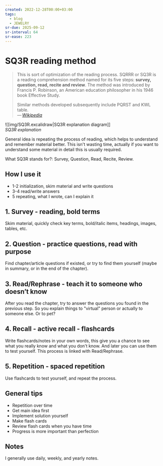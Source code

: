 ```yaml
---
created: 2022-12-28T00:00+03:00
tags:
  - blog
  - JEWELRY
sr-due: 2025-09-12
sr-interval: 64
sr-ease: 223
---
```


# SQ3R reading method

> This is sort of optimization of the reading process. SQRRR or SQ3R is a reading comprehension method named for its five steps: **survey, question, read, recite and review**. The method was introduced by Francis P. Robinson, an American education philosopher in his 1946 book Effective Study.
>
> Similar methods developed subsequently include PQRST and KWL table.\
> — <cite>[Wikipedia](https://en.wikipedia.org/wiki/SQ3R)</cite>

![[img/SQ3R.excalidraw|SQ3R explanation diagram]]
<br class="f">
_SQ3R explanation_

General idea is repeating the process of reading, which helps to understand and remember material better. This isn't wasting time, actually if you want to understand some material in detail this is usually required.

What SQ3R stands for?:<wbr class="f"> Survey, Question, Read, Recite, Review.

## How I use it

- 1-2 initialization, skim material and write questions
- 3-4 read/write answers
- 5 repeating, what I wrote, can I explain it

## 1. Survey - reading, bold terms

Skim material, quickly check key terms, bold/italic items, headings, images, tables, etc.

## 2. Question - practice questions, read with purpose

Find chapter/article questions if existed, or try to find them yourself (maybe in summary, or in the end of the chapter).

## 3. Read/Rephrase - teach it to someone who doesn’t know

After you read the chapter, try to answer the questions you found in the previous step. So you explain things to "virtual" person or actually to someone else. Or to pet?

## 4. Recall - active recall - flashcards

Write flashcards/notes in your own words, this give you a chance to see what you really know and what you don't know. And later you can use them to test yourself. This process is linked with Read/Rephrase.

## 5. Repetition - spaced repetition

Use flashcards to test yourself, and repeat the process.

## General tips

- Repetition over time
- Get main idea first
- Implement solution yourself
- Make flash cards
- Review flash cards when you have time
- Progress is more important than perfection

## Notes

I generally use daily, weekly, and yearly notes.
